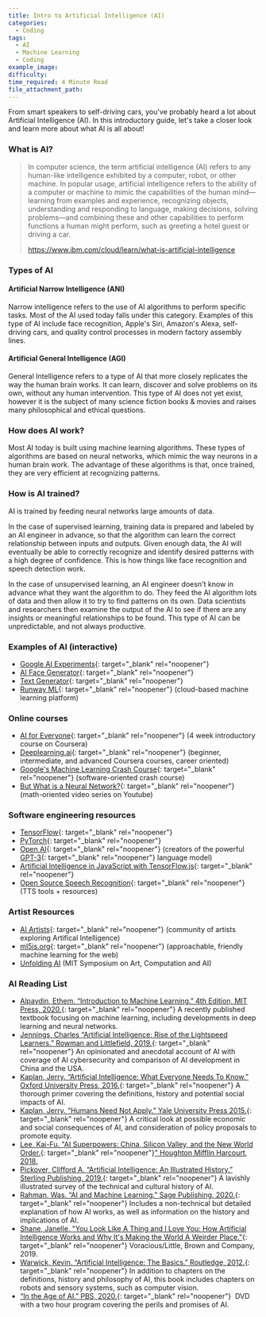 ```yaml
---
title: Intro to Artificial Intelligence (AI)
categories:
  - Coding
tags:
  - AI
  - Machine Learning
  - Coding
example_image:
difficulty:
time_required: 4 Minute Read
file_attachment_path:
---
```


From smart speakers to self-driving cars, you've probably heard a lot about Artificial Intelligence (AI). In this introductory guide, let's take a closer look and learn more about what AI is all about\!

### What is AI?

> In computer science, the term artificial intelligence (AI) refers to any human-like intelligence exhibited by a computer, robot, or other machine. In popular usage, artificial intelligence refers to the ability of a computer or machine to mimic the capabilities of the human mind—learning from examples and experience, recognizing objects, understanding and responding to language, making decisions, solving problems—and combining these and other capabilities to perform functions a human might perform, such as greeting a hotel guest or driving a car.
>
>
> https://www.ibm.com/cloud/learn/what-is-artificial-intelligence

### Types of AI

#### Artificial Narrow Intelligence (ANI)

Narrow intelligence refers to the use of AI algorithms to perform specific tasks. Most of the AI used today falls under this category. Examples of this type of AI include face recognition, Apple's Siri, Amazon's Alexa, self-driving cars, and quality control processes in modern factory assembly lines.

#### Artificial General Intelligence (AGI)

General Intelligence refers to a type of AI that more closely replicates the way the human brain works. It can learn, discover and solve problems on its own, without any human intervention. This type of AI does not yet exist, however it is the subject of many science fiction books & movies and raises many philosophical and ethical questions.

### How does AI work?

Most AI today is built using machine learning algorithms. These types of algorithms are based on neural networks, which mimic the way neurons in a human brain work. The advantage of these algorithms is that, once trained, they are very efficient at recognizing patterns.

### How is AI trained?

AI is trained by feeding neural networks large amounts of data.

In the case of supervised learning, training data is prepared and labeled by an AI engineer in advance, so that the algorithm can learn the correct relationship between inputs and outputs. Given enough data, the AI will eventually be able to correctly recognize and identify desired patterns with a high degree of confidence. This is how things like face recognition and speech detection work.

In the case of unsupervised learning, an AI engineer doesn't know in advance what they want the algorithm to do. They feed the AI algorithm lots of data and then allow it to try to find patterns on its own. Data scientists and researchers then examine the output of the AI to see if there are any insights or meaningful relationships to be found. This type of AI can be unpredictable, and not always productive.

### Examples of AI (interactive)

* [Google AI Experiments](https://experiments.withgoogle.com/collection/ai){: target="_blank" rel="noopener"}
* [AI Face Generator](https://thispersondoesnotexist.com/){: target="_blank" rel="noopener"}
* [Text Generator](http://gpt.contentyze.com/){: target="_blank" rel="noopener"}
* [Runway ML](https://runwayml.com/){: target="_blank" rel="noopener"} (cloud-based machine learning platform)

### Online courses

* [AI for Everyone](https://www.coursera.org/learn/ai-for-everyone){: target="_blank" rel="noopener"} (4 week introductory course on Coursera)
* [Deeplearning.ai](http://deeplearning.ai){: target="_blank" rel="noopener"} (beginner, intermediate, and advanced Coursera courses, career oriented)
* [Google's Machine Learning Crash Course](https://developers.google.com/machine-learning/crash-course/){: target="_blank" rel="noopener"} (software-oriented crash course)
* [But What is a Neural Network?](https://www.youtube.com/watch?v=aircAruvnKk){: target="_blank" rel="noopener"} (math-oriented video series on Youtube)

### Software engineering resources

* [TensorFlow](https://www.tensorflow.org/){: target="_blank" rel="noopener"}
* [PyTorch](https://pytorch.org/){: target="_blank" rel="noopener"}
* [Open AI](https://openai.com/){: target="_blank" rel="noopener"} (creators of the powerful [GPT-3](https://medium.com/dataseries/gpt-3-model-by-openai-the-new-hype-7d112b6ce996){: target="_blank" rel="noopener"} language model)
* [Artificial Intelligence in JavaScript with TensorFlow.js](https://www.javascriptjanuary.com/blog/artificial-intelligence-in-javascript-with-tensorflowjs){: target="_blank" rel="noopener"}
* [Open Source Speech Recognition](https://fosspost.org/open-source-speech-recognition/){: target="_blank" rel="noopener"} (TTS tools + resources)

### Artist Resources

* [AI Artists](https://aiartists.org/){: target="_blank" rel="noopener"} (community of artists exploring Artifical Intelligence)
* [ml5js.org](https://ml5js.org/){: target="_blank" rel="noopener"} (approachable, friendly machine learning for the web)
* [Unfolding AI](https://unfoldingai.mit.edu/) (MIT Symposium on Art, Computation and AI)

### AI Reading List

* [Alpaydin, Ethem. “Introduction to Machine Learning.” 4th Edition, MIT Press, 2020.](https://chipublib.bibliocommons.com/item/show/2274934126){: target="_blank" rel="noopener"} A recently published textbook focusing on machine learning, including developments in deep learning and neural networks.&nbsp;
* [Jennings, Charles “Artificial Intelligence: Rise of the Lightspeed Learners.” Rowman and Littlefield, 2019.](https://chipublib.bibliocommons.com/item/show/2171992126){: target="_blank" rel="noopener"} An opinionated and anecdotal account of AI with coverage of AI cybersecurity and comparison of AI development in China and the USA. &nbsp;&nbsp;
* [Kaplan, Jerry. “Artificial Intelligence: What Everyone Needs To Know.” Oxford University Press, 2016.](https://chipublib.bibliocommons.com/item/show/1801031126){: target="_blank" rel="noopener"} A thorough primer covering the definitions, history and potential social impacts of AI.&nbsp;
* [Kaplan, Jerry. “Humans Need Not Apply.” Yale University Press 2015.](https://chipublib.bibliocommons.com/item/show/1704650126){: target="_blank" rel="noopener"} A critical look at possible economic and social consequences of AI, and consideration of policy proposals to promote equity. &nbsp;
* [Lee, Kai-Fu.&nbsp;](__notset__)["AI Superpowers: China, Silicon Valley, and the New World Order.](https://chipublib.bibliocommons.com/item/show/2028491126){: target="_blank" rel="noopener"}[" Houghton Mifflin Harcourt, 2018.](__notset__)
* [Pickover, Clifford A. “Artificial Intelligence: An Illustrated History.” Sterling Publishing, 2019.](https://chipublib.bibliocommons.com/item/show/2206363126){: target="_blank" rel="noopener"} A lavishly illustrated survey of the technical and cultural history of AI.&nbsp;
* [Rahman, Was. “AI and Machine Learning.” Sage Publishing, 2020.](https://chipublib.bibliocommons.com/item/show/2274806126){: target="_blank" rel="noopener"} Includes a non-technical but detailed explanation of how AI works, as well as information on the history and implications of AI.&nbsp;
* [Shane, Janelle. "You Look Like A Thing and I Love You: How Artificial Intelligence Works and Why It's Making the World A Weirder Place."](https://chipublib.bibliocommons.com/item/show/2206172126){: target="_blank" rel="noopener"} Voracious/Little, Brown and Company, 2019.
* [Warwick, Kevin. “Artificial Intelligence: The Basics.” Routledge, 2012.](https://chipublib.bibliocommons.com/item/show/1490325126){: target="_blank" rel="noopener"} In addition to chapters on the definitions, history and philosophy of AI, this book includes chapters on robots and sensory systems, such as computer vision.&nbsp;
* [“In the Age of AI.” PBS, 2020.](https://chipublib.bibliocommons.com/item/show/2224455126){: target="_blank" rel="noopener"}&nbsp; DVD with a two hour program covering the perils and promises of AI.**&nbsp;**&nbsp;

&nbsp;

&nbsp;
